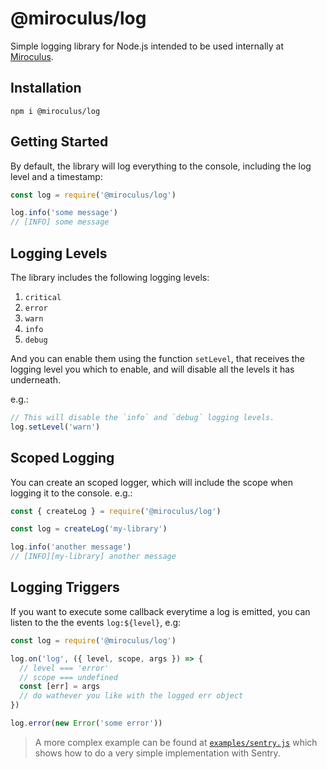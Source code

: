 # @miroculus/log

Simple logging library for Node.js intended to be used internally at
[Miroculus](https://miroculus.com/).

## Installation

```
npm i @miroculus/log
```

## Getting Started

By default, the library will log everything to the console, including the log
level and a timestamp:

```javascript
const log = require('@miroculus/log')

log.info('some message')
// [INFO] some message
```

## Logging Levels

The library includes the following logging levels:

1. `critical`
2. `error`
3. `warn`
4. `info`
5. `debug`

And you can enable them using the function `setLevel`, that receives the logging
level you which to enable, and will disable all the levels it has underneath.

e.g.:

```javascript
// This will disable the `info` and `debug` logging levels.
log.setLevel('warn')
```

## Scoped Logging

You can create an scoped logger, which will include the scope when logging it to
the console. e.g.:

```javascript
const { createLog } = require('@miroculus/log')

const log = createLog('my-library')

log.info('another message')
// [INFO][my-library] another message
```

## Logging Triggers

If you want to execute some callback everytime a log is emitted, you can listen
to the the events `log:${level}`, e.g:

```javascript
const log = require('@miroculus/log')

log.on('log', ({ level, scope, args }) => {
  // level === 'error'
  // scope === undefined
  const [err] = args
  // do wathever you like with the logged err object
})

log.error(new Error('some error'))
```

> A more complex example can be found at [`examples/sentry.js`](examples/sentry.js)
> which shows how to do a very simple implementation with Sentry.
